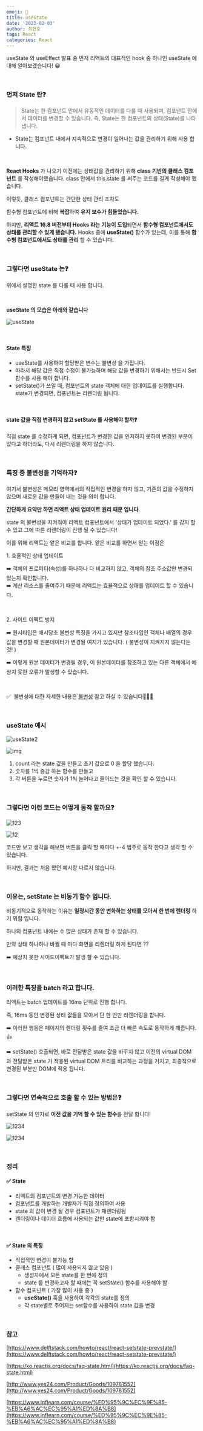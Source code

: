 ```yaml
---
emoji: 📖
title: useState
date: '2023-02-03'
author: 최현호
tags: React
categories: React
---
```


useState 와 useEffect 발표 중 먼저 리액트의 대표적인 hook 중 하나인 useState 에 대해 알아보겠습니다! 😀

<br>

### **먼저 State 란❓**

> State는 한 컴포넌트 안에서 유동적인 데이터를 다룰 때 사용되며, 컴포넌트 안에서 데이터를 변경할 수 있습니다. 즉, State는 한 컴포넌트의 상태(State)</span>를 나타냅니다.

- State는 컴포넌트 내에서 지속적으로 변경이 일어나는 값을 관리하기 위해 사용 합니다.

<br>

**React Hooks** 가 나오기 이전에는 상태값을 관리하기 위해 **class 기반의 클래스 컴포넌트** 를 작성해야했습니다. class 안에서 this.state 를 써주는 코드를 길게 작성해야 했습니다.

이렇듯, 클래스 컴포넌트는 간단한 상태 관리 조차도

함수형 컴포넌트에 비해 **복잡**하여 **유지 보수가 힘들었습니다.**

하지만, **리액트 16.8 버전부터 Hooks 라는 기능이 도입**되면서 **함수형 컴포넌트에서도 상태를 관리할 수 있게 됐습니다.** Hooks 중에 **useState()** 함수가 있는데, 이를 통해 **함수형 컴포넌트에서도 상태를 관리** 할 수 있습니다.

<br>

### **그렇다면 useState 는❓**

위에서 설명한 state 를 다룰 때 사용 합니다.

<br>

**useState 의 모습은 아래와 같습니다**

![useState](https://user-images.githubusercontent.com/87301268/223915697-793dcbf5-323f-4887-ad91-aca86cdd9922.png)

<br>

#### State 특징

- useState를 사용하여 할당받은 변수는 불변성</span> 을 가집니다.
- 따라서 해당 값은 직접 수정이 불가능</span>하며 해당 값을 변경하기 위해서는 반드시 Set 함수를 사용 해야 합니다.
- setState()가 쓰일 때, 컴포넌트의 state 객체에 대한 업데이트를 실행합니다. state가 변경되면, 컴포넌트는 리렌더링</span> 됩니다.

<br>

#### state 값을 직접 변경하지 않고 setState 를 사용해야 할까❓

직접 state 를 수정하게 되면, 컴포넌트가 변경한 값을 인지하지 못하여 변경된 부분이 있다고 하더라도, 다시 리렌더링을 하지 않습니다.</span>

<br>

### **특징 중 불변성을 기억하자❓**

여기서 불변성은 메모리 영역에서의 직접적인 변경을 하지 않고, 기존의 값을 수정하지 않으며 새로운 값을 만들어 내는 것을 의미 합니다.

**간단하게 요약만 하면 리액트 상태 업데이트 원리 때문 입니다.**

state 의 불변성을 지켜줘야 리액트 컴포넌트에서 '상태가 업데이트 되었다.' 를 감지 할 수 있고 그에 따른 리렌더링이 진행 될 수 있습니다!

이를 위해 리액트는 얕은 비교를 합니다. 얕은 비교를 하면서 얻는 이점은

1\. 효율적인 상태 업데이트

➡️ 객체의 프로퍼티(속성)를 하나하나 다 비교하지 않고, 객체의 참조 주소값만 변경되었는지 확인합니다.  
➡️ 계산 리소스를 줄여주기 때문에 리액트는 효율적으로 상태를 업데이트 할 수 있습니다.

<br>

2\. 사이드 이펙트 방지

➡️ 원시타입은 애시당초 불변성 특징을 가지고 있지만 참조타입인 객체나 배열의 경우 값을 변경할 때 원본데이터가 변경될 여지가 있습니다. ( 불변성이 지켜지지 않는다는 것! )

➡️ 이렇게 원본 데이터가 변경될 경우, 이 원본데이터를 참조하고 있는 다른 객체에서 예상치 못한 오류가 발생할 수 있습니다.

<br>

✅  불변성에 대한 자세한 내용은 [불변성](https://choi-hyunho.com/react/react-immutability/) 참고 하실 수 있습니다👨🏻‍💻

<br>

### **useState 예시**

![useState2](https://user-images.githubusercontent.com/87301268/223915804-1e708b22-2c94-4454-8579-ab7d973c84b2.png)

![img](https://user-images.githubusercontent.com/87301268/223915834-5cb94355-3a89-46d6-adca-81717dcdee73.gif)

1.  count 라는 state 값을 만들고 초기 값으로 0 을 할당 했습니다.
2.  숫자를 1씩 증감 하는 함수를 만들고
3.  각 버튼을 누르면 숫자가 1씩 늘어나고 줄어드는 것을 확인 할 수 있습니다.

<br>

### **그렇다면 이런 코드는 어떻게 동작 할까요❓**

![123](https://user-images.githubusercontent.com/87301268/223916208-50d517ab-97c3-4abd-80a6-428fc036748d.png)

![12](https://user-images.githubusercontent.com/87301268/223916227-f09f6327-f0fb-4510-b5d5-3d8ba6400014.gif)

코드만 보고 생각을 해보면 버튼을 클릭 할 때마다 +-4 범주로 동작 한다고 생각 할 수 있습니다.

하지만, 결과는 처음 봤던 예시랑 다르지 않습니다.

<br>

### **이유는, setState 는 비동기 함수 입니다.**

비동기적으로 동작하는 이유는 **일정시간 동안 변화하는 상태를 모아서 한 번에 렌더링**</span> 하기 위함 입니다.

하나의 컴포넌트 내에는 수 많은 상태가 존재 할 수 있습니다.

만약 상태 하나하나 바뀔 때 마다 화면을 리렌더링 하게 된다면 ??

➡️ 예상치 못한 사이드이펙트가 발생 할 수 있습니다.

<br>

### **이러한 특징을 batch 라고 합니다.**

리액트는 batch 업데이트를 16ms 단위</span>로 진행 합니다.

즉, 16ms 동안 변경된 상태 값들을 모아서 단 한 번만 리렌더링</span>을 합니다.

➡️ 이러한 행동은 페이지의 렌더링 횟수를 줄여 조금 더 빠른 속도로 동작하게 해줍니다. 👍

➡️ setState() 호출되면, 바로 전달받은 state 값을 바꾸지 않고 이전의 virtual DOM 과 전달받은 state 가 적용된 virtual DOM 트리를 비교하는 과정을 거치고, 최종적으로 변경된 부분만 DOM에 적용</span> 됩니다.

<br>

### **그렇다면 연속적으로 호출 할 수 있는 방법은❓**

setState 의 인자로 **이전 값을 기억 할 수 있는 함수**를 전달 합니다!

![1234](https://user-images.githubusercontent.com/87301268/223916340-b53306af-2629-4a02-bf9f-000a716746c1.png)

![1234](https://user-images.githubusercontent.com/87301268/223916359-1455d23b-211e-442b-96b3-da6532a72d78.gif)

<br>

### **정리**

#### ✅ State 

- 리액트의 컴포넌트의 변경 가능한 데이터
- 컴포넌트를 개발하는 개발자가 직접 정의하여 사용
- state 의 값이 변경 될 경우 컴포넌트가 재렌더링됨
- 렌더링이나 데이터 흐름에 사용되는 값만 state에 포함시켜야 함

<br>

#### ✅ State 의 특징

- 직접적인 변경이 불가능 함
- 클래스 컴포넌트 ( 많이 사용되지 않고 있음 )
  - 생성자에서 모든 state를 한 번에 정의
  - state 를 변경하고자 할 때에는 꼭 setState() 함수를 사용해야 함
- 함수 컴포넌트 ( 가장 많이 사용 중 )
  - **useState()** 훅을 사용하여 각각의 state를 정의
  - 각 state별로 주어지는 set함수를 사용하여 state 값을 변경

<br>

### **참고**

[https://www.delftstack.com/howto/react/react-setstate-prevstate/](https://www.delftstack.com/howto/react/react-setstate-prevstate/)

[https://ko.reactjs.org/docs/faq-state.html](https://ko.reactjs.org/docs/faq-state.html)

[http://www.yes24.com/Product/Goods/109781552](http://www.yes24.com/Product/Goods/109781552)

[https://www.inflearn.com/course/%ED%95%9C%EC%9E%85-%EB%A6%AC%EC%95%A1%ED%8A%B8](https://www.inflearn.com/course/%ED%95%9C%EC%9E%85-%EB%A6%AC%EC%95%A1%ED%8A%B8)

<br>

```toc

```
